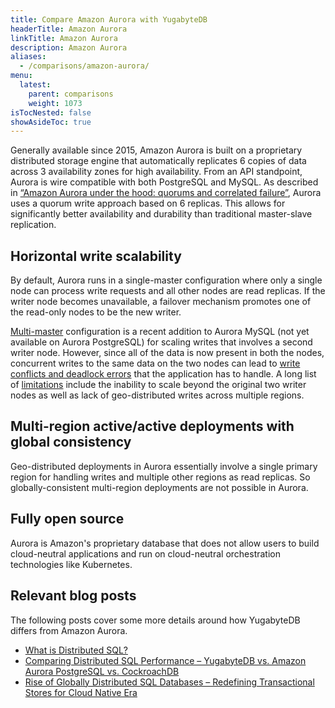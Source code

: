 ```yaml
---
title: Compare Amazon Aurora with YugabyteDB
headerTitle: Amazon Aurora
linkTitle: Amazon Aurora
description: Amazon Aurora
aliases:
  - /comparisons/amazon-aurora/
menu:
  latest:
    parent: comparisons
    weight: 1073
isTocNested: false
showAsideToc: true
---
```


Generally available since 2015, Amazon Aurora is built on a proprietary distributed storage engine that automatically replicates 6 copies of data across 3 availability zones for high availability. From an API standpoint, Aurora is wire compatible with both PostgreSQL and MySQL. As described in [“Amazon Aurora under the hood: quorums and correlated failure”](https://aws.amazon.com/blogs/database/amazon-aurora-under-the-hood-quorum-and-correlated-failure/), Aurora uses a quorum write approach based on 6 replicas. This allows for significantly better availability and durability than traditional master-slave replication. 

## Horizontal write scalability

By default, Aurora runs in a single-master configuration where only a single node can process write requests and all other nodes are read replicas. If the writer node becomes unavailable, a failover mechanism promotes one of the read-only nodes to be the new writer. 

[Multi-master](https://docs.aws.amazon.com/AmazonRDS/latest/AuroraUserGuide/aurora-multi-master.html) configuration is a recent addition to Aurora MySQL (not yet available on Aurora PostgreSQL) for scaling writes that involves a second writer node. However, since all of the data is now present in both the nodes, concurrent writes to the same data on the two nodes can lead to [write conflicts and deadlock errors](https://docs.aws.amazon.com/AmazonRDS/latest/AuroraUserGuide/aurora-multi-master.html#aurora-multi-master-deadlocks) that the application has to handle. A long list of [limitations](https://docs.aws.amazon.com/AmazonRDS/latest/AuroraUserGuide/aurora-multi-master.html#aurora-multi-master-limitations) include the inability to scale beyond the original two writer nodes as well as lack of geo-distributed writes across multiple regions.

## Multi-region active/active deployments with global consistency

Geo-distributed deployments in Aurora essentially involve a single primary region for handling writes and multiple other regions as read replicas. So globally-consistent multi-region deployments are not possible in Aurora.

## Fully open source

Aurora is Amazon's proprietary database that does not allow users to build cloud-neutral applications and run on cloud-neutral orchestration technologies like Kubernetes.

## Relevant blog posts

The following posts cover some more details around how YugabyteDB differs from Amazon Aurora.

- [What is Distributed SQL?](https://blog.yugabyte.com/what-is-distributed-sql/)
- [Comparing Distributed SQL Performance – YugabyteDB vs. Amazon Aurora PostgreSQL vs. CockroachDB](https://blog.yugabyte.com/comparing-distributed-sql-performance-yugabyte-db-vs-amazon-aurora-postgresql-vs-cockroachdb/)
- [Rise of Globally Distributed SQL Databases – Redefining Transactional Stores for Cloud Native Era](https://blog.yugabyte.com/rise-of-globally-distributed-sql-databases-redefining-transactional-stores-for-cloud-native-era/)